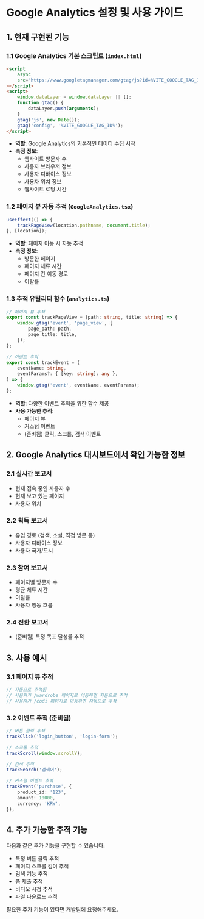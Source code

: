 # Google Analytics 설정 및 사용 가이드

## 1. 현재 구현된 기능

### 1.1 Google Analytics 기본 스크립트 (`index.html`)

```html
<script
	async
	src="https://www.googletagmanager.com/gtag/js?id=%VITE_GOOGLE_TAG_ID%"
></script>
<script>
	window.dataLayer = window.dataLayer || [];
	function gtag() {
		dataLayer.push(arguments);
	}
	gtag('js', new Date());
	gtag('config', '%VITE_GOOGLE_TAG_ID%');
</script>
```

- **역할**: Google Analytics의 기본적인 데이터 수집 시작
- **측정 정보**:
  - 웹사이트 방문자 수
  - 사용자 브라우저 정보
  - 사용자 디바이스 정보
  - 사용자 위치 정보
  - 웹사이트 로딩 시간

### 1.2 페이지 뷰 자동 추적 (`GoogleAnalytics.tsx`)

```typescript
useEffect(() => {
	trackPageView(location.pathname, document.title);
}, [location]);
```

- **역할**: 페이지 이동 시 자동 추적
- **측정 정보**:
  - 방문한 페이지
  - 페이지 체류 시간
  - 페이지 간 이동 경로
  - 이탈률

### 1.3 추적 유틸리티 함수 (`analytics.ts`)

```typescript
// 페이지 뷰 추적
export const trackPageView = (path: string, title: string) => {
	window.gtag('event', 'page_view', {
		page_path: path,
		page_title: title,
	});
};

// 이벤트 추적
export const trackEvent = (
	eventName: string,
	eventParams?: { [key: string]: any },
) => {
	window.gtag('event', eventName, eventParams);
};
```

- **역할**: 다양한 이벤트 추적을 위한 함수 제공
- **사용 가능한 추적**:
  - 페이지 뷰
  - 커스텀 이벤트
  - (준비됨) 클릭, 스크롤, 검색 이벤트

## 2. Google Analytics 대시보드에서 확인 가능한 정보

### 2.1 실시간 보고서

- 현재 접속 중인 사용자 수
- 현재 보고 있는 페이지
- 사용자 위치

### 2.2 획득 보고서

- 유입 경로 (검색, 소셜, 직접 방문 등)
- 사용자 디바이스 정보
- 사용자 국가/도시

### 2.3 참여 보고서

- 페이지별 방문자 수
- 평균 체류 시간
- 이탈률
- 사용자 행동 흐름

### 2.4 전환 보고서

- (준비됨) 특정 목표 달성률 추적

## 3. 사용 예시

### 3.1 페이지 뷰 추적

```typescript
// 자동으로 추적됨
// 사용자가 /wardrobe 페이지로 이동하면 자동으로 추적
// 사용자가 /codi 페이지로 이동하면 자동으로 추적
```

### 3.2 이벤트 추적 (준비됨)

```typescript
// 버튼 클릭 추적
trackClick('login_button', 'login-form');

// 스크롤 추적
trackScroll(window.scrollY);

// 검색 추적
trackSearch('검색어');

// 커스텀 이벤트 추적
trackEvent('purchase', {
	product_id: '123',
	amount: 10000,
	currency: 'KRW',
});
```

## 4. 추가 가능한 추적 기능

다음과 같은 추가 기능을 구현할 수 있습니다:

- 특정 버튼 클릭 추적
- 페이지 스크롤 깊이 추적
- 검색 기능 추적
- 폼 제출 추적
- 비디오 시청 추적
- 파일 다운로드 추적

필요한 추가 기능이 있다면 개발팀에 요청해주세요.
